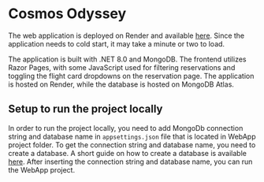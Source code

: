 # Cosmos Odyssey

The web application is deployed on Render and available [here](https://cosmosodyssey-4zyi.onrender.com). Since the application needs to cold start, it may take a minute or two to load.  

The application is built with .NET 8.0 and MongoDB. The frontend utilizes Razor Pages, with some JavaScript used for filtering reservations and toggling the flight card dropdowns on the reservation page. The application is hosted on Render, while the database is hosted on MongoDB Atlas.
## Setup to run the project locally
In order to run the project locally, you need to add MongoDb connection string and database name in `appsettings.json` file that is located in WebApp project folder.
To get the connection string and database name, you need to create a database. A short guide on how to create a database is available [here](https://www.mongodb.com/resources/products/platform/mongodb-atlas-tutorial#create-a-mongodb-cloud-account).
After inserting the connection string and database name, you can run the WebApp project. 
